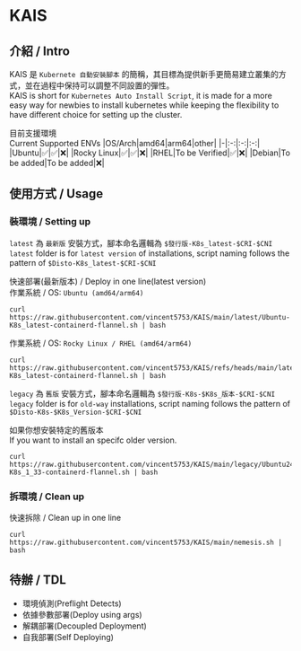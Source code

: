 # KAIS
## 介紹 / Intro
KAIS 是 `Kubernete 自動安裝腳本` 的簡稱，其目標為提供新手更簡易建立叢集的方式，並在過程中保持可以調整不同設置的彈性。 </br>
KAIS is short for `Kubernetes Auto Install Script`, it is made for a more easy way for newbies to install kubernetes while keeping the flexibility to have different choice for setting up the cluster.

目前支援環境\
Current Supported ENVs
|OS/Arch|amd64|arm64|other|
|-|:-:|:-:|:-:|
|Ubuntu|✅|✅|❌|
|Rocky Linux|✅|✅|❌|
|RHEL|To be Verified|✅|❌|
|Debian|To be added|To be added|❌|

## 使用方式 / Usage
### 裝環境 / Setting up
`latest` 為 `最新版` 安裝方式，腳本命名邏輯為 `$發行版-K8s_latest-$CRI-$CNI`\
`latest` folder is for `latest version` of installations, script naming follows the pattern of `$Disto-K8s_latest-$CRI-$CNI`

快速部署(最新版本) / Deploy in one line(latest version)\
作業系統 / OS: `Ubuntu (amd64/arm64)`
```
curl https://raw.githubusercontent.com/vincent5753/KAIS/main/latest/Ubuntu-K8s_latest-containerd-flannel.sh | bash
```

作業系統 / OS: `Rocky Linux / RHEL (amd64/arm64)`
```
curl https://raw.githubusercontent.com/vincent5753/KAIS/refs/heads/main/latest/Rocky_Linux-K8s_latest-containerd-flannel.sh | bash
```

`legacy` 為 `舊版` 安裝方式，腳本命名邏輯為 `$發行版-K8s-$K8s_版本-$CRI-$CNI`\
`legacy` folder is for `old-way` installations, script naming follows the pattern of `$Disto-K8s-$K8s_Version-$CRI-$CNI`

如果你想安裝特定的舊版本\
If you want to install an specifc older version.
```
curl https://raw.githubusercontent.com/vincent5753/KAIS/main/legacy/Ubuntu2404-K8s_1_33-containerd-flannel.sh | bash
```

### 拆環境 / Clean up
快速拆除 / Clean up in one line
```
curl https://raw.githubusercontent.com/vincent5753/KAIS/main/nemesis.sh | bash
```

## 待辦 / TDL
+ 環境偵測(Preflight Detects)
+ 依據參數部署(Deploy using args)
+ 解耦部署(Decoupled Deployment)
+ 自我部署(Self Deploying)
